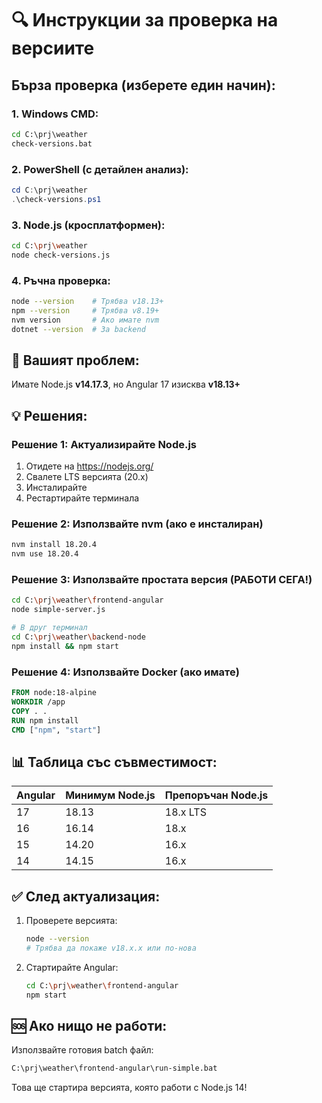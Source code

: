 # 🔍 Инструкции за проверка на версиите

## Бърза проверка (изберете един начин):

### 1. Windows CMD:
```cmd
cd C:\prj\weather
check-versions.bat
```

### 2. PowerShell (с детайлен анализ):
```powershell
cd C:\prj\weather
.\check-versions.ps1
```

### 3. Node.js (кросплатформен):
```bash
cd C:\prj\weather
node check-versions.js
```

### 4. Ръчна проверка:
```bash
node --version    # Трябва v18.13+
npm --version     # Трябва v8.19+
nvm version       # Ако имате nvm
dotnet --version  # За backend
```

## 🚨 Вашият проблем:

Имате Node.js **v14.17.3**, но Angular 17 изисква **v18.13+**

## 💡 Решения:

### Решение 1: Актуализирайте Node.js
1. Отидете на https://nodejs.org/
2. Свалете LTS версията (20.x)
3. Инсталирайте
4. Рестартирайте терминала

### Решение 2: Използвайте nvm (ако е инсталиран)
```bash
nvm install 18.20.4
nvm use 18.20.4
```

### Решение 3: Използвайте простата версия (РАБОТИ СЕГА!)
```bash
cd C:\prj\weather\frontend-angular
node simple-server.js

# В друг терминал
cd C:\prj\weather\backend-node
npm install && npm start
```

### Решение 4: Използвайте Docker (ако имате)
```dockerfile
FROM node:18-alpine
WORKDIR /app
COPY . .
RUN npm install
CMD ["npm", "start"]
```

## 📊 Таблица със съвместимост:

| Angular | Минимум Node.js | Препоръчан Node.js |
|---------|-----------------|-------------------|
| 17      | 18.13          | 18.x LTS          |
| 16      | 16.14          | 18.x              |
| 15      | 14.20          | 16.x              |
| 14      | 14.15          | 16.x              |

## ✅ След актуализация:

1. Проверете версията:
   ```bash
   node --version
   # Трябва да покаже v18.x.x или по-нова
   ```

2. Стартирайте Angular:
   ```bash
   cd C:\prj\weather\frontend-angular
   npm start
   ```

## 🆘 Ако нищо не работи:

Използвайте готовия batch файл:
```cmd
C:\prj\weather\frontend-angular\run-simple.bat
```

Това ще стартира версията, която работи с Node.js 14!
